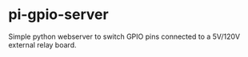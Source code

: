 # pi-gpio-server
Simple python webserver to switch GPIO pins connected to a 5V/120V external relay board. 
